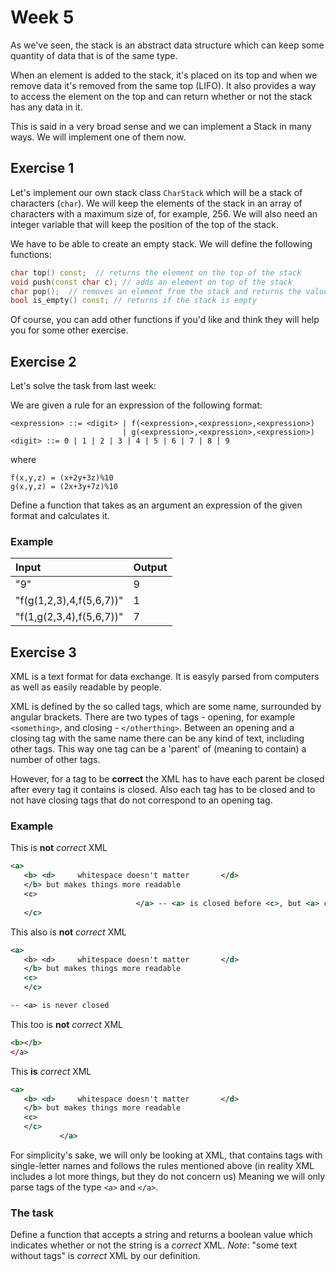 # Week 5

As we've seen, the stack is an abstract data structure which can keep some quantity of data that is of the same type.

When an element is added to the stack, it's placed on its top and when we remove data it's removed from the same top (LIFO). It also provides a way to access the element on the top and can return whether or not the stack has any data in it.

This is said in a very broad sense and we can implement a Stack in many ways. We will implement one of them now.

## Exercise 1
Let's implement our own stack class `CharStack` which will be a stack of characters (`char`). We will keep the elements of the stack in an array of characters with a maximum size of, for example, 256.
We will also need an integer variable that will keep the position of the top of the stack.

We have to be able to create an empty stack. We will define the following functions:
```c++
char top() const;  // returns the element on the top of the stack
void push(const char c); // adds an element on top of the stack
char pop();  // removes an element from the stack and returns the value that was previously on the top
bool is_empty() const; // returns if the stack is empty
```
Of course, you can add other functions if you'd like and think they will help you for some other exercise.

## Exercise 2
Let's solve the task from last week:

We are given a rule for an expression of the following format:

```
<expression> ::= <digit> | f(<expression>,<expression>,<expression>) 
                         | g(<expression>,<expression>,<expression>)
<digit> ::= 0 | 1 | 2 | 3 | 4 | 5 | 6 | 7 | 8 | 9
```

where

```
f(x,y,z) = (x+2y+3z)%10
g(x,y,z) = (2x+3y+7z)%10
```

Define a function that takes as an argument an expression of the given format and calculates it.

### Example
| Input                    | Output |
| :----------------------- | ------ |
| "9"                      | 9      |
| "f(g(1,2,3),4,f(5,6,7))" | 1      |
| "f(1,g(2,3,4),f(5,6,7))" | 7      |

## Exercise 3
XML is a text format for data exchange. It is easyly parsed from computers as well as easily readable by people.

XML is defined by the so called tags, which are some name, surrounded by angular brackets.
There are two types of tags - opening, for example `<something>`, and closing - `</otherthing>`.
Between an opening and a closing tag with the same name there can be any kind of text, including other tags.
This way one tag can be a 'parent' of (meaning to contain) a number of other tags.

However, for a tag to be **correct** the XML has to have each parent be closed after every tag it contains is closed.
Also each tag has to be closed and to not have closing tags that do not correspond to an opening tag.

### Example
This is **not** _correct_ XML
```xml
<a>
   <b> <d>     whitespace doesn't matter       </d>
   </b> but makes things more readable
   <c>
                            </a> -- <a> is closed before <c>, but <a> contains <c>
   </c>
```

This also is **not** _correct_ XML
```xml
<a>
   <b> <d>     whitespace doesn't matter       </d>
   </b> but makes things more readable
   <c>
   </c>

-- <a> is never closed
```

This too is **not** _correct_ XML
```xml
<b></b>
</a>
```

This **is** _correct_ XML
```xml
<a>
   <b> <d>     whitespace doesn't matter       </d>
   </b> but makes things more readable
   <c>
   </c>
           </a>
```

For simplicity's sake, we will only be looking at XML, that contains tags with single-letter names and follows the rules mentioned above (in reality XML includes a lot more things, but they do not concern us)
Meaning we will only parse tags of the type `<a>` and `</a>`.

### The task
Define a function that accepts a string and returns a boolean value which indicates whether or not the string is a _correct_ XML.
_Note_: "some text without tags" is _correct_ XML by our definition.
